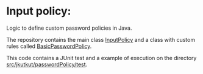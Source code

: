 # Input policy:

Logic to define custom password policies in Java.

The repository contains the main class [InputPolicy](./src/jkutkut/passwordPolicy/model/InputPolicy.java) and a class with custom rules called [BasicPasswordPolicy](./src/jkutkut/passwordPolicy/model/BasicPasswordPolicy.java).

This code contains a JUnit test and a example of execution on the directory [src/jkutkut/passwordPolicy/test](./src/jkutkut/passwordPolicy/test).